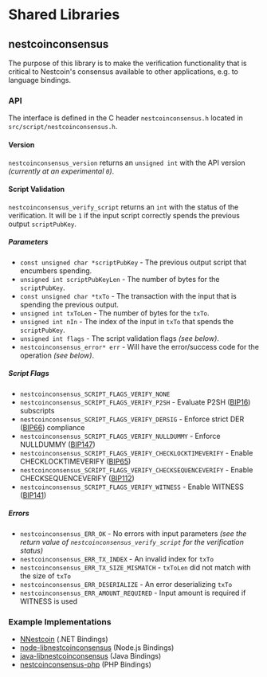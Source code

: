 Shared Libraries
================

## nestcoinconsensus

The purpose of this library is to make the verification functionality that is critical to Nestcoin's consensus available to other applications, e.g. to language bindings.

### API

The interface is defined in the C header `nestcoinconsensus.h` located in  `src/script/nestcoinconsensus.h`.

#### Version

`nestcoinconsensus_version` returns an `unsigned int` with the API version *(currently at an experimental `0`)*.

#### Script Validation

`nestcoinconsensus_verify_script` returns an `int` with the status of the verification. It will be `1` if the input script correctly spends the previous output `scriptPubKey`.

##### Parameters
- `const unsigned char *scriptPubKey` - The previous output script that encumbers spending.
- `unsigned int scriptPubKeyLen` - The number of bytes for the `scriptPubKey`.
- `const unsigned char *txTo` - The transaction with the input that is spending the previous output.
- `unsigned int txToLen` - The number of bytes for the `txTo`.
- `unsigned int nIn` - The index of the input in `txTo` that spends the `scriptPubKey`.
- `unsigned int flags` - The script validation flags *(see below)*.
- `nestcoinconsensus_error* err` - Will have the error/success code for the operation *(see below)*.

##### Script Flags
- `nestcoinconsensus_SCRIPT_FLAGS_VERIFY_NONE`
- `nestcoinconsensus_SCRIPT_FLAGS_VERIFY_P2SH` - Evaluate P2SH ([BIP16](https://github.com/nestcoin/bips/blob/master/bip-0016.mediawiki)) subscripts
- `nestcoinconsensus_SCRIPT_FLAGS_VERIFY_DERSIG` - Enforce strict DER ([BIP66](https://github.com/nestcoin/bips/blob/master/bip-0066.mediawiki)) compliance
- `nestcoinconsensus_SCRIPT_FLAGS_VERIFY_NULLDUMMY` - Enforce NULLDUMMY ([BIP147](https://github.com/nestcoin/bips/blob/master/bip-0147.mediawiki))
- `nestcoinconsensus_SCRIPT_FLAGS_VERIFY_CHECKLOCKTIMEVERIFY` - Enable CHECKLOCKTIMEVERIFY ([BIP65](https://github.com/nestcoin/bips/blob/master/bip-0065.mediawiki))
- `nestcoinconsensus_SCRIPT_FLAGS_VERIFY_CHECKSEQUENCEVERIFY` - Enable CHECKSEQUENCEVERIFY ([BIP112](https://github.com/nestcoin/bips/blob/master/bip-0112.mediawiki))
- `nestcoinconsensus_SCRIPT_FLAGS_VERIFY_WITNESS` - Enable WITNESS ([BIP141](https://github.com/nestcoin/bips/blob/master/bip-0141.mediawiki))

##### Errors
- `nestcoinconsensus_ERR_OK` - No errors with input parameters *(see the return value of `nestcoinconsensus_verify_script` for the verification status)*
- `nestcoinconsensus_ERR_TX_INDEX` - An invalid index for `txTo`
- `nestcoinconsensus_ERR_TX_SIZE_MISMATCH` - `txToLen` did not match with the size of `txTo`
- `nestcoinconsensus_ERR_DESERIALIZE` - An error deserializing `txTo`
- `nestcoinconsensus_ERR_AMOUNT_REQUIRED` - Input amount is required if WITNESS is used

### Example Implementations
- [NNestcoin](https://github.com/NicolasDorier/NNestcoin/blob/master/NNestcoin/Script.cs#L814) (.NET Bindings)
- [node-libnestcoinconsensus](https://github.com/bitpay/node-libnestcoinconsensus) (Node.js Bindings)
- [java-libnestcoinconsensus](https://github.com/dexX7/java-libnestcoinconsensus) (Java Bindings)
- [nestcoinconsensus-php](https://github.com/Bit-Wasp/nestcoinconsensus-php) (PHP Bindings)
